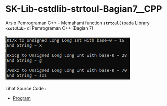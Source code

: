 # SK-Lib-cstdlib-strtoul-Bagian7__CPP
Arsip Pemrograman C++ - Memahami function <code><b>strtoul()</b></code>pada Library <code><b>&lt;cstdlib></b></code> di Pemrograman C++ (Bagian 7)<br><br>
<img src="https://github.com/RizkyKhapidsyah/SK-Lib-cstdlib-strtoul-Bagian7__CPP/blob/master/SK-Lib-cstdlib-strtoul-Bagian7__CPP/x64/result/001.PNG"><br><br>
Lihat Source Code : <br>
- <a href="https://github.com/RizkyKhapidsyah/SK-Lib-cstdlib-strtoul-Bagian7__CPP/blob/master/SK-Lib-cstdlib-strtoul-Bagian7__CPP/Source.cpp">Program</a>
